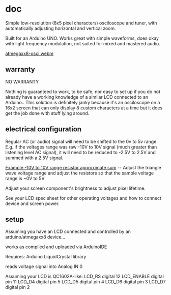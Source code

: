 # doc
Simple low-resolution (8x5 pixel characters) osciloscope and tuner, with automatically adjusting horizontal and vertical zoom.

Built for an Arduino UNO. Works great with simple waveforms, does okay with light frequency modulation, not suited for mixed and mastered audio.

[atmegaxx8-osci.webm](https://github.com/Yewchi/atmegaXX8-16x2osciloscope/assets/1460944/86844556-39ac-42a7-aeef-dc3a1058de11)

## warranty
NO WARRANTY

Nothing is guaranteed to work, to be safe, nor easy to set up if you do not already have a working knowledge of a similar LCD connected to an Arduino.. This solution is definitely janky because it's an osciloscope on a 16x2 screen that can only display 8 custom characters at a time but it does get the job done with stuff lying around.

## electrical configuration
Regular AC (or audio) signal will need to be shifted to the 0v to 5v range. E.g. if the voltages range was raw -10V to 10V signal (much greater than listening level AC signal), it will need to be reduced to -2.5V to 2.5V and summed with a 2.5V signal.

[Example -10V to 10V range resistor approximate sum](https://falstad.com/circuit/circuitjs.html?ctz=CQAgjCAMB0l3BWcMBMcUHYMGZIA4UA2ATmIxAUgpABZsKBTAWjDACgAlEJwmkNPNzApBAqCHo0qYKrKjQEbAE7de-fLVEaquSJ241B2NEOESTcqdTkxFKpofNU1xuWEpsA7pvWDhojBQoLxAXE39+QOCVFARCSKCwDHjMIJ04NgB5cBEEnKNCQVk2AA9ubELwQkkq+L4UPhZIADUAHQBnABcAew6ZNvalAEMAOwBzBg6hgFcAEwBLXvb2+bGRoYAbNjH+OLzY+Nw+Yu8I1PBkvL1ukHI1KiliP1loCGk2G+dj2kgn5HkIBA0hI2EA) -- Adjust the triangle wave voltage range and adjust the resistors so that the sample voltage range is ~0V to 5V

Adjust your screen component's brightness to adjust pixel lifetime.

See your LCD spec sheet for other operating voltages and how to connect device and screen power.

## setup
Assuming you have an LCD connected and controlled by an arduino/atmegaxx8 device...

works as compiled and uploaded via ArduinoIDE

Requires: Arduino LiquidCrystal library

reads voltage signal into Analog IN 0

Assuming your LCD is QC1602A-like:
LCD_RS digital 12
LCD_ENABLE digital pin 11
LCD_D4 digital pin 5
LCD_D5 digital pin 4
LCD_D6 digital pin 3
LCD_D7 digital pin 2
